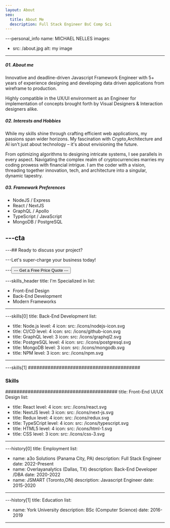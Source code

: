 ```yaml
---
layout: About
seo:
  title: About Me
  description: Full Stack Engineer BsC Comp Sci
---
```




---personal_info
name: MICHAEL NELLES
images:
  - src: /about.jpg
    alt: my image
---
##### <span>01.</span> About me

Innovative and deadline-driven Javascript Framework Engineer with 5+ years of experience designing and developing data driven applications from wireframe to production.

Highly compatible in the UX/UI environment as an Engineer for implementation of concepts brought forth by Visual Designers & Interaction designers alike.

##### <span>02.</span> Interests and Hobbies

While my skills shine through crafting efficient web applications, my passions span wider horizons. My fascination with Crypto,Architecture and AI isn't just about technology – it's about envisioning the future.  

 From optimizing algorithms to designing intricate systems, I see parallels in every aspect. Navigating the complex realm of cryptocurrencies marries my coding prowess with financial intrigue. I am the coder with a vision, threading together innovation, tech, and architecture into a singular, dynamic tapestry.

##### <span>03.</span> Framework Preferences

- NodeJS  / Express
- React / NextJS 
- GraphQL / Apollo
- TypeScript / JavaScript
- MongoDB / PostgreSQL




---cta
---
---## Ready to discuss your project?

---Let's super-charge your business today!

---<Button href="/contact">
---  Get a Free Price Quote
---</Button> 



---skills_header
title: I'm Specialized in
list:
  - Front-End Design
  - Back-End Development
  - Modern Frameworks
---



---skills[0]
title: Back-End Development
list:
  - title: Node.js
    level: 4
    icon:
      src: /icons/nodejs-icon.svg
  - title: CI/CD
    level: 4
    icon:
      src: /icons/github-icon.svg
  - title: GraphQL
    level: 3
    icon:
      src: /icons/graphql2.svg
  - title: PostgreSQL
    level: 4
    icon:
      src: /icons/postgresql.svg
  - title: MongoDB
    level: 3
    icon:
      src: /icons/mongodb.svg
  - title: NPM
    level: 3
    icon:
      src: /icons/npm.svg
---



---skills[1]
########################################
### Skills
########################################
title: Front-End UI/UX Design
list:
  - title: React
    level: 4
    icon:
      src: /icons/react.svg
  - title: NextJS
    level: 3
    icon:
      src: /icons/next-js.svg
  - title: Redux
    level: 4
    icon:
      src: /icons/redux.svg
  - title: TypeSCript
    level: 4
    icon:
      src: /icons/typescript.svg
  - title: HTML5
    level: 4
    icon:
      src: /icons/html-1.svg
  - title: CSS
    level: 3
    icon:
      src: /icons/css-3.svg
---



---history[0]
title: Employment
list:
  - name: a3o Solutions (Panama City, PA)
    description: Full Stack Engineer
    date: 2022-Present
  - name: Overlayanalytics (Dallas, TX)
    description: Back-End Developer /DBA
    date: 2020-2022
  - name: JSMART (Toronto,ON)
    description: Javascript Engineer
    date: 2015-2020
---



---history[1]
title: Education
list:
  - name: York University
    description: BSc (Computer Science)
    date: 2016-2019

---